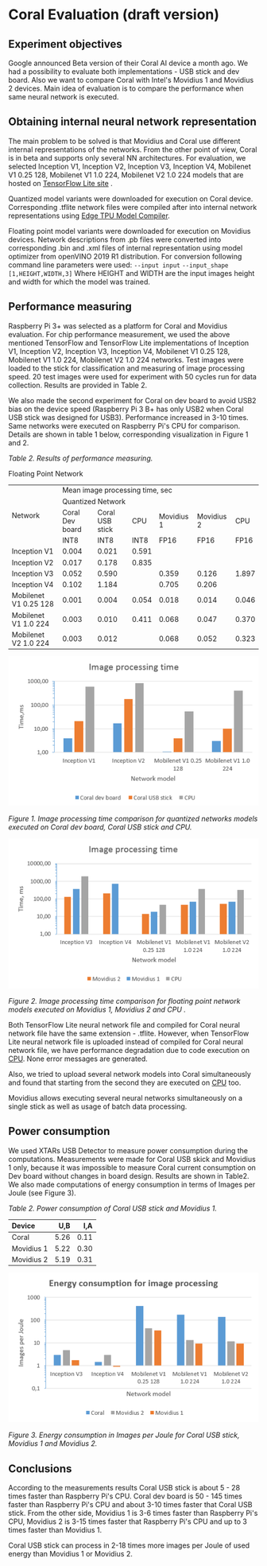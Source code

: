 # Coral Evaluation  (draft version)

## Experiment objectives
Google announced Beta version of their Coral AI device a month ago.  We had a possibility to evaluate both implementations - USB stick and dev board. Also we want to compare Coral with Intel's Movidius 1 and Movidius 2 devices. Main idea of evaluation is to compare the performance when same neural network is executed.
## Obtaining internal neural network representation
The main problem to be solved is that Movidius and Coral use different internal representations of the networks. From the other point of view, Coral is in beta and supports only several NN architectures. For evaluation, we selected Inception V1, Inception V2, Inception V3, Inception V4, Mobilenet V1 0.25 128, Mobilenet V1 1.0 224, Mobilenet V2 1.0 224 models that are hosted on [TensorFlow Lite site](https://www.tensorflow.org/lite/guide/hosted_models/) .

Quantized model variants were downloaded for execution on Coral device. Corresponding .tflite network files were compiled after into internal network representations using [Edge TPU Model Compiler](https://coral.withgoogle.com/web-compiler/). 

Floating point model variants were downloaded for execution on Movidius devices. Network descriptions from .pb files were converted into corresponding .bin and .xml files of internal representation using model optimizer from openVINO 2019 R1 distribution. For conversion following command line parameters were used:
`--input input`
`--input_shape [1,HEIGHT,WIDTH,3]`
Where HEIGHT and WIDTH are the input images height and width for which the model was trained.




## Performance measuring

Raspberry Pi 3+ was selected as a platform for Coral and Movidius evaluation. For chip performance measurement, we used the above mentioned  TensorFlow and TensorFlow Lite implementations of Inception V1, Inception V2, Inception V3, Inception V4, Mobilenet V1 0.25 128, Mobilenet V1 1.0 224, Mobilenet V2 1.0 224 networks. Test images were loaded to the stick for classification and measuring of image processing speed. 20 test images were used for experiment with 50 cycles run for data collection. Results are provided in Table 2.

We also made the second experiment for Coral on dev board to avoid USB2 bias on the device speed (Raspberry Pi 3 B+ has only USB2 when Coral USB stick was designed for USB3). Performance increased in 3-10 times. Same networks were executed on Raspberry Pi's CPU for comparison. Details are shown in table 1 below, corresponding visualization in Figure 1 and 2.

*Table 2. Results of performance measuring.*

<table>
	<tr>
		<td rowspan="4">Network</td>
		<td colspan="6">Mean image processing time, sec</td>
	</tr>
	<tr>		
        <td colspan="3">Quantized Network</td>
		<tdcolspan="3">Floating Point Network</td>		
	</tr>
	<tr>		
        <td>Coral  Dev board</td>
		<td>Coral USB stick</td>
		<td>CPU</td>
		<td>Movidius 1</td>
		<td>Movidius 2</td>
		<td>CPU</td>
	</tr>
    <tr>		
        <td>INT8</td>
		<td>INT8</td>
		<td>INT8</td>
		<td>FP16</td>
		<td>FP16</td>
		<td>FP16</td>
	</tr>
	<tr>
        <td>Inception V1</td>
		<td>0.004</td>        
        <td>0.021</td>        
        <td>0.591</td> 
        <td></td>
        <td></td>
        <td></td>
	</tr>
	<tr>
		<td>Inception V2</td>
		<td>0.017</td>        
        <td>0.178</td>        
        <td>0.835</td> 
        <td></td>
        <td></td>
        <td></td>
	</tr>
	<tr>
		<td>Inception V3</td>
		<td>0.052</td>        
        <td>0.590</td>        
        <td></td>
        <td>0.359</td>
        <td>0.126</td>
        <td>1.897</td>        
	</tr>
	<tr>
		<td>Inception V4</td>
		<td>0.102</td>        
        <td>1.184</td>
        <td></td>
        <td>0.705</td>
        <td>0.206</td>
        <td></td>        
	</tr>
	<tr>
		<td>Mobilenet V1 0.25 128</td>
		<td>0.001</td>        
        <td>0.004</td>
        <td>0.054</td>
        <td>0.018</td>
        <td>0.014</td>
        <td>0.046</td>
        </tr>
	<tr>
		<td>Mobilenet V1 1.0 224</td>
		<td>0.003</td>
        <td>0.010</td>
        <td>0.411</td>
        <td>0.068</td>
        <td>0.047</td>
        <td>0.370</td>
        </tr>
	<tr>
		<td>Mobilenet V2 1.0 224</td>
		<td>0.003</td>        
        <td>0.012</td>
        <td></td>
        <td>0.068</td>
        <td>0.052</td>
        <td>0.323</td>        
	</tr>
</table>





![](img/image-processing-time-quantized-networks.png)

*Figure 1. Image processing time comparison for quantized networks models executed on Coral dev board, Coral USB stick and CPU.*

![](img/image-processing-time-floating-point-networks.png)

*Figure 2.  Image processing time comparison for floating point network models executed on  Movidius 1, Movidius 2  and CPU .*

Both TensorFlow Lite neural network file and compiled for Coral neural network file have the same extension - .tflite. However, when TensorFlow Lite neural network file is uploaded instead of compiled for Coral neural network file, we have performance degradation due to code execution on [CPU](https://coral.withgoogle.com/static/images/compile-tflite-to-edgetpu.png). None error messages are generated. 

Also, we tried to upload several network models into Coral simultaneously and found that starting from the second they are executed on  [CPU](https://coral.withgoogle.com/static/images/compile-tflite-to-edgetpu.png) too. 

Movidius allows executing several neural networks simultaneously on a single stick as well as usage of batch data processing.   


## Power consumption
We used XTARs USB Detector to measure power consumption during the computations. Measurements were made for Coral USB skick and Movidius 1 only, because it was impossible to measure Coral current  consumption on Dev board without changes in board design. Results are shown in Table2. We also made computations of energy consumption in terms of Images per Joule (see Figure 3).

*Table 2. Power consumption of Coral USB stick and Movidius 1.*

| Device     |  U,B |  I,A |
| :--------- | ---: | ---: |
| Coral      | 5.26 | 0.11 |
| Movidius 1 | 5.22 | 0.30 |
| Movidius 2 | 5.19 | 0.31 |

![](img/energy-consumption-images-per-joule-coral-movidius-1-2.png)

*Figure 3.   Energy consumption in Images per Joule for Coral USB stick, Movidius 1 and Movidius 2.*

## Conclusions

According to the measurements results Coral USB stick is about 5 - 28 times faster than Raspberry Pi's CPU. Coral dev board is 50 - 145 times faster than Raspberry Pi's CPU and about 3-10 times faster that Coral USB stick. From the other side, Movidius 1 is 3-6 times faster than Raspberry Pi's CPU, Movidius 2 is 3-15 times faster that Raspberry Pi's CPU and up to 3 times faster than Movidius 1.

Coral USB stick can process in  2-18 times more images per Joule of used energy than Movidius 1 or Movidius 2.

